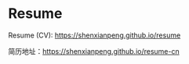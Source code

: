 # Resume

Resume (CV): https://shenxianpeng.github.io/resume

简历地址：https://shenxianpeng.github.io/resume-cn
